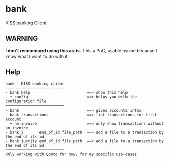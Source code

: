 # bank
KISS banking Client

## WARNING
**I don't recommand using this as-is.** This a PoC, usable by me because I know what I want to do with it.

## Help
```
bank - KISS banking client
──────────────────────────
- bank help                         ==> show this help
  + config                          ==> helps you with the configuration file
──────────────────────────
- bank                              ==> gives accounts infos
- bank transactions                 ==> list transactions for first account
  + no-invoice                      ==> only show transactions without an invoice
- bank j       end_of_id file_path  ==> add a file to a transaction by the end of its id
- bank justify end_of_id file_path  ==> add a file to a transaction by the end of its id
──────────────────────────
Only working with Qonto for now, for my specific use-cases
```
